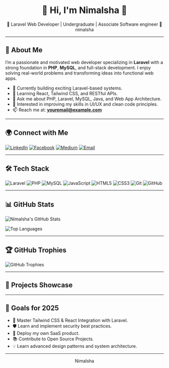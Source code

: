<h1 align="center">🚀 Hi, I'm Nimalsha 🚀</h1>
<p align="center">
🔹 Laravel Web Developer | Undergraduate | Associate Software engineer 🔹<br>
nimalsha
</p>

---

## 🚀 About Me

I’m a passionate and motivated web developer specializing in **Laravel** with a strong foundation in **PHP**, **MySQL**, and full-stack development. I enjoy solving real-world problems and transforming ideas into functional web apps.

- 🔭 Currently building exciting Laravel-based systems.
- 🌱 Learning React, Tailwind CSS, and RESTful APIs.
- 💬 Ask me about PHP, Laravel, MySQL, Java, and Web App Architecture.
- 🧠 Interested in improving my skills in UI/UX and clean code principles.
- 📫 Reach me at: **youremail@example.com**

---

## 🌍 Connect with Me

[![LinkedIn](https://img.shields.io/badge/-LinkedIn-0077B5?style=flat&logo=Linkedin&logoColor=white)](https://www.linkedin.com/in/your-link)
[![Facebook](https://img.shields.io/badge/-Facebook-1877F2?style=flat&logo=facebook&logoColor=white)](https://www.facebook.com/your-profile)
[![Medium](https://img.shields.io/badge/-Medium-black?style=flat&logo=medium&logoColor=white)](https://medium.com/@your-profile)
[![Email](https://img.shields.io/badge/-Email-D14836?style=flat&logo=gmail&logoColor=white)](mailto:youremail@example.com)

---

## 🛠 Tech Stack

![Laravel](https://img.shields.io/badge/-Laravel-red?style=flat-square&logo=laravel)
![PHP](https://img.shields.io/badge/-PHP-777BB4?style=flat-square&logo=php)
![MySQL](https://img.shields.io/badge/-MySQL-4479A1?style=flat-square&logo=mysql)
![JavaScript](https://img.shields.io/badge/-JavaScript-F7DF1E?style=flat-square&logo=javascript&logoColor=black)
![HTML5](https://img.shields.io/badge/-HTML5-E34F26?style=flat-square&logo=html5)
![CSS3](https://img.shields.io/badge/-CSS3-1572B6?style=flat-square&logo=css3)
![Git](https://img.shields.io/badge/-Git-F05032?style=flat-square&logo=git)
![GitHub](https://img.shields.io/badge/-GitHub-181717?style=flat-square&logo=github)

---

## 📊 GitHub Stats

![Nimalsha's GitHub Stats](https://github-readme-stats.vercel.app/api?username=nimalsha&show_icons=true&theme=tokyonight)

![Top Languages](https://github-readme-stats.vercel.app/api/top-langs/?username=nimalsha&layout=compact&theme=tokyonight)

---

## 🏆 GitHub Trophies

![GitHub Trophies](https://github-profile-trophy.vercel.app/?username=nimalsha&theme=radical)

---

## 🚀 Projects Showcase


---

## 🎯 Goals for 2025

- 🌱 Master Tailwind CSS & React Integration with Laravel.
- 🛡️ Learn and implement security best practices.
- 🚀 Deploy my own SaaS product.
- 📚 Contribute to Open Source Projects.
- 💡 Learn advanced design patterns and system architecture.

---

<p align="center">Nimalsha</p>
